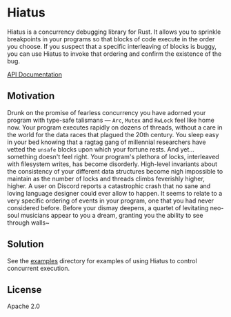 Hiatus
======

Hiatus is a concurrency debugging library for Rust. It allows you to sprinkle breakpoints
in your programs so that blocks of code execute in the order you choose. If you suspect that a
specific interleaving of blocks is buggy, you can use Hiatus to invoke that ordering and
confirm the existence of the bug.

[API Documentation](https://docs.rs/hiatus)

## Motivation

Drunk on the promise of fearless concurrency you have adorned your program with type-safe
talismans — `Arc`, `Mutex` and `RwLock` feel like home now. Your program executes rapidly
on dozens of threads, without a care in the world for the data races that plagued the 20th
century. You sleep easy in your bed knowing that a ragtag gang of millennial researchers
have vetted the `unsafe` blocks upon which your fortune rests. And yet... something
doesn't feel right. Your program's plethora of locks, interleaved with filesystem writes,
has become disorderly. High-level invariants about the consistency of your different data
structures become nigh impossible to maintain as the number of locks and threads climbs
feverishly higher, higher. A user on Discord reports a catastrophic crash that no sane and
loving language designer could ever allow to happen. It seems to relate to a very specific
ordering of events in your program, one that you had never considered before. Before your
dismay deepens, a quartet of levitating neo-soul musicians appear to you a dream, granting
you the ability to see through walls~

## Solution

See the [examples](./examples) directory for examples of using Hiatus to control concurrent
execution.

## License

Apache 2.0
